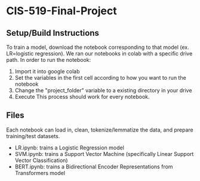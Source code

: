 # CIS-519-Final-Project

## Setup/Build Instructions
To train a model, download the notebook corresponding to that model (ex. LR=logistic regression). We ran our notebooks in colab with a specific drive path.
In order to run the notebook: 
1. Import it into google colab
2. Set the variables in the first cell according to how you want to run the notebook
3. Change the "project_folder" variable to a existing directory in your drive
4. Execute
This process should work for every notebook.

## Files
Each notebook can load in, clean, tokenize/lemmatize the data, and prepare training/test datasets.
+ LR.ipynb: trains a Logistic Regression model
+ SVM.ipynb: trains a Support Vector Machine (specifically Linear Support Vector Classification)
+ BERT.ipynb: trains a Bidirectional Encoder Representations from Transformers model
